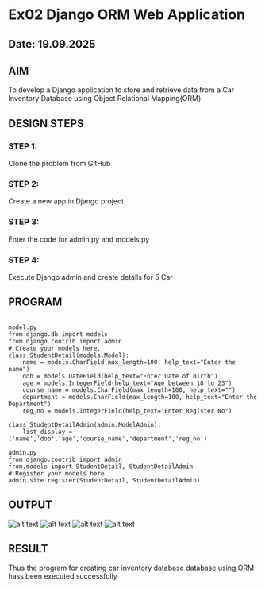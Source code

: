 # Ex02 Django ORM Web Application
## Date: 19.09.2025

## AIM
To develop a Django application to store and retrieve data from a Car Inventory Database using Object Relational Mapping(ORM).

## DESIGN STEPS

### STEP 1:
Clone the problem from GitHub

### STEP 2:
Create a new app in Django project

### STEP 3:
Enter the code for admin.py and models.py

### STEP 4:
Execute Django admin and create details for 5 Car 

## PROGRAM
~~~

model.py
from django.db import models
from django.contrib import admin
# Create your models here.
class StudentDetail(models.Model):
    name = models.CharField(max_length=100, help_text="Enter the name")
    dob = models.DateField(help_text="Enter Date of Birth")
    age = models.IntegerField(help_text="Age between 18 to 23")
    course_name = models.CharField(max_length=100, help_text="")
    department = models.CharField(max_length=100, help_text="Enter the Department")
    reg_no = models.IntegerField(help_text="Enter Register No")

class StudentDetailAdmin(admin.ModelAdmin):
    list_display = ('name','dob','age','course_name','department','reg_no')

admin.py
from django.contrib import admin
from.models import StudentDetail, StudentDetailAdmin
# Register your models here.
admin.site.register(StudentDetail, StudentDetailAdmin)

~~~
## OUTPUT
![alt text](<Screenshot 2025-09-18 215440.png>) ![alt text](<Screenshot 2025-09-18 214810.png>) ![alt text](<Screenshot 2025-09-18 214906.png>) ![alt text](<Screenshot 2025-09-18 215109.png>)

## RESULT
Thus the program for creating car inventory database database using ORM hass been executed successfully
